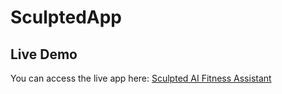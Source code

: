 # SculptedApp
## Live Demo

You can access the live app here:
[Sculpted AI Fitness Assistant](https://huggingface.co/spaces/ClaraEli/Sculpted)
